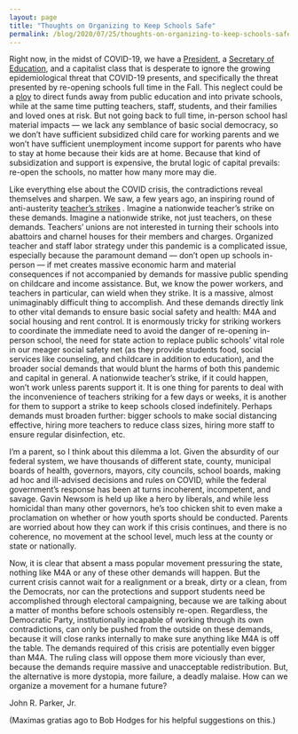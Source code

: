 ```yaml
---
layout: page
title: "Thoughts on Organizing to Keep Schools Safe"
permalink: /blog/2020/07/25/thoughts-on-organizing-to-keep-schools-safe/
---
```


Right now, in the midst of COVID-19, we have a [President](https://abcnews.go.com/Politics/trump-insists-schools-open-fall-local-authorities-hold/story?id=71648610), a [Secretary of Education](https://www.politico.com/news/2020/07/07/white-house-cdc-pediatricians-reopening-schools-350655), and a capitalist class that is desperate to ignore the growing epidemiological threat that COVID-19 presents, and specifically the threat presented by re-opening schools full time in the Fall. This neglect could be a [ploy](https://www.nytimes.com/2020/05/27/us/politics/betsy-devos-coronavirus-private-schools.html) to direct funds away from public education and into private schools, while at the same time putting teachers, staff, students, and their families and loved ones at risk. But not going back to full time, in-person school hasl material impacts — we lack any semblance of basic social democracy, so we don’t have sufficient subsidized child care for working parents and we won’t have sufficient unemployment income support for parents who have to stay at home because their kids are at home. Because that kind of subsidization and support is expensive, the brutal logic of capital prevails: re-open the schools, no matter how many more may die.

Like everything else about the COVID crisis, the contradictions reveal themselves and sharpen. We saw, a few years ago, an inspiring round of anti-austerity [teacher’s strikes](https://www.jacobinmag.com/2019/06/strike-back-review-joe-burns-teacher-strikes) . Imagine a nationwide teacher’s strike on these demands. Imagine a nationwide strike, not just teachers, on these demands. Teachers’ unions are not interested in turning their schools into abattoirs and charnel houses for their members and charges. Organized teacher and staff labor strategy under this pandemic is a complicated issue, especially because the paramount demand — don’t open up schools in-person — if met creates massive economic harm and material consequences if not accompanied by demands for massive public spending on childcare and income assistance. But, we know the power workers, and teachers in particular, can wield when they strike. It is a massive, almost unimaginably difficult thing to accomplish. And these demands directly link to other vital demands to ensure basic social safety and health: M4A and social housing and rent control. It is enormously tricky for striking workers to coordinate the immediate need to avoid the danger of re-opening in-person school, the need for state action to replace public schools’ vital role in our meager social safety net (as they provide students food, social services like counseling, and childcare in addition to education), and the broader social demands that would blunt the harms of both this pandemic and capital in general. A nationwide teacher’s strike, if it could happen, won’t work unless parents support it. It is one thing for parents to deal with the inconvenience of teachers striking for a few days or weeks, it is another for them to support a strike to keep schools closed indefinitely. Perhaps demands must broaden further: bigger schools to make social distancing effective, hiring more teachers to reduce class sizes, hiring more staff to ensure regular disinfection, etc.

I’m a parent, so I think about this dilemma a lot. Given the absurdity of our federal system, we have thousands of different state, county, municipal boards of health, governors, mayors, city councils, school boards, making ad hoc and ill-advised decisions and rules on COVID, while the federal government’s response has been at turns incoherent, incompetent, and savage. Gavin Newsom is held up like a hero by liberals, and while less homicidal than many other governors, he’s too chicken shit to even make a proclamation on whether or how youth sports should be conducted. Parents are worried about how they can work if this crisis continues, and there is no coherence, no movement at the school level, much less at the county or state or nationally.

Now, it is clear that absent a mass popular movement pressuring the state, nothing like M4A or any of these other demands will happen. But the current crisis cannot wait for a realignment or a break, dirty or a clean, from the Democrats, nor can the protections and support students need be accomplished through electoral campaigning, because we are talking about a matter of months before schools ostensibly re-open. Regardless, the Democratic Party, institutionally incapable of working through its own contradictions, can only be pushed from the outside on these demands, because it will close ranks internally to make sure anything like M4A is off the table. The demands required of this crisis are potentially even bigger than M4A. The ruling class will oppose them more viciously than ever, because the demands require massive and unacceptable redistribution. But, the alternative is more dystopia, more failure, a deadly malaise. How can we organize a movement for a humane future?

John R. Parker, Jr.

(Maximas gratias ago to Bob Hodges for his helpful suggestions on this.)
